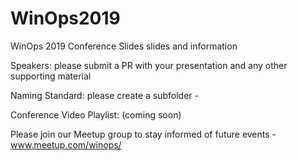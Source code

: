 # WinOps2019
WinOps 2019 Conference Slides slides and information

Speakers: please submit a PR with your presentation and any other supporting material

Naming Standard: please create a subfolder <presentation title>-<Speaker Name>
  
Conference Video Playlist: (coming soon)

Please join our Meetup group to stay informed of future events - www.meetup.com/winops/ 
